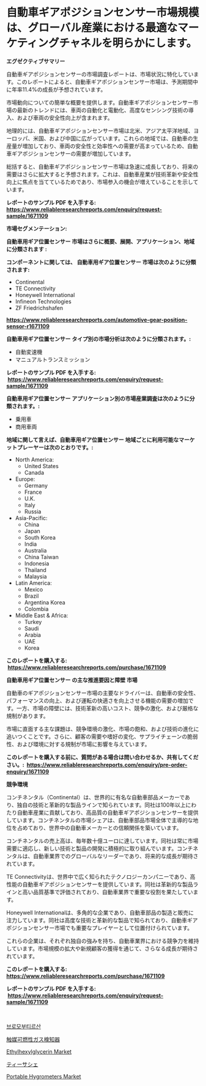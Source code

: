 <p><h1>自動車ギアポジションセンサー市場規模は、グローバル産業における最適なマーケティングチャネルを明らかにします。</h1></p><p><strong>エグゼクティブサマリー</strong></p>
<p><p>自動車ギアポジションセンサーの市場調査レポートは、市場状況に特化しています。このレポートによると、自動車ギアポジションセンサー市場は、予測期間中に年率11.4%の成長が予想されています。</p><p>市場動向についての簡単な概要を提供します。自動車ギアポジションセンサー市場の最新のトレンドには、車両の自動化と電動化、高度なセンシング技術の導入、および車両の安全性向上が含まれます。</p><p>地理的には、自動車ギアポジションセンサー市場は北米、アジア太平洋地域、ヨーロッパ、米国、および中国に広がっています。これらの地域では、自動車の生産量が増加しており、車両の安全性と効率性への需要が高まっているため、自動車ギアポジションセンサーの需要が増加しています。</p><p>総括すると、自動車ギアポジションセンサー市場は急速に成長しており、将来の需要はさらに拡大すると予想されます。これは、自動車産業が技術革新や安全性向上に焦点を当てているためであり、市場参入の機会が増えていることを示しています。</p></p>
<p><strong>レポートのサンプル PDF を入手する: <a href="https://www.reliableresearchreports.com/enquiry/request-sample/1671109">https://www.reliableresearchreports.com/enquiry/request-sample/1671109</a></strong></p>
<p><strong>市場セグメンテーション:</strong></p>
<p><strong> 自動車用ギア位置センサー 市場はさらに概要、展開、アプリケーション、地域に分類されます :</strong></p>
<p><strong>コンポーネントに関しては、 自動車用ギア位置センサー 市場は次のように分類されます: &nbsp;</strong></p>
<p><ul><li>Continental</li><li>TE Connectivity</li><li>Honeywell International</li><li>Infineon Technologies</li><li>ZF Friedrichshafen</li></ul></p>
<p><strong><a href="https://www.reliableresearchreports.com/automotive-gear-position-sensor-r1671109">https://www.reliableresearchreports.com/automotive-gear-position-sensor-r1671109</a></strong></p>
<p><strong> 自動車用ギア位置センサー タイプ別の市場分析は次のように分類されます。:</strong></p>
<p><ul><li>自動変速機</li><li>マニュアルトランスミッション</li></ul></p>
<p><strong>レポートのサンプル PDF を入手する: &nbsp;<a href="https://www.reliableresearchreports.com/enquiry/request-sample/1671109">https://www.reliableresearchreports.com/enquiry/request-sample/1671109</a></strong></p>
<p><strong> 自動車用ギア位置センサー アプリケーション別の市場産業調査は次のように分類されます。:</strong></p>
<p><ul><li>乗用車</li><li>商用車両</li></ul></p>
<p><strong>地域に関して言えば、自動車用ギア位置センサー 地域ごとに利用可能なマーケットプレーヤーは次のとおりです。:</strong></p>
<p><ul>
    <li>
        North America:
        <ul>
            <li>United States</li>
            <li>Canada</li>
        </ul>
    </li>
    <li>
        Europe:
        <ul>
            <li>Germany</li>
            <li>France</li>
            <li>U.K.</li>
            <li>Italy</li>
            <li>Russia</li>
        </ul>
    </li>
    <li>
        Asia-Pacific:
        <ul>
            <li>China</li>
            <li>Japan</li>
            <li>South Korea</li>
            <li>India</li>
            <li>Australia</li>
            <li>China Taiwan</li>
            <li>Indonesia</li>
            <li>Thailand</li>
            <li>Malaysia</li>
        </ul>
    </li>
    <li>
        Latin America:
        <ul>
            <li>Mexico</li>
            <li>Brazil</li>
            <li>Argentina Korea</li>
            <li>Colombia</li>
        </ul>
    </li>
    <li>
        Middle East & Africa:
        <ul>
            <li>Turkey</li>
            <li>Saudi</li>
            <li>Arabia</li>
            <li>UAE</li>
            <li>Korea</li>
        </ul>
    </li>
    </ul></p>
<p><strong>このレポートを購入する: &nbsp;<a href="https://www.reliableresearchreports.com/purchase/1671109">https://www.reliableresearchreports.com/purchase/1671109</a></strong></p>
<p><strong>自動車用ギア位置センサー の主な推進要因と障壁 市場</strong></p>
<p><p>自動車のギアポジションセンサー市場の主要なドライバーは、自動車の安全性、パフォーマンスの向上、および運転の快適さを向上させる機能の需要の増加です。一方、市場の障壁には、技術革新の高いコスト、競争の激化、および厳格な規制があります。</p><p>市場に直面する主な課題は、競争環境の激化、市場の飽和、および技術の進化に追いつくことです。さらに、顧客の需要や嗜好の変化、サプライチェーンの脆弱性、および環境に対する規制が市場に影響を与えています。</p></p>
<p><strong>このレポートを購入する前に、質問がある場合は問い合わせるか、共有してください。:&nbsp; <a href="https://www.reliableresearchreports.com/enquiry/pre-order-enquiry/1671109">https://www.reliableresearchreports.com/enquiry/pre-order-enquiry/1671109</a></strong></p>
<p><strong>競争環境</strong></p>
<p><p>コンチネンタル（Continental）は、世界的に有名な自動車部品メーカーであり、独自の技術と革新的な製品ラインで知られています。同社は100年以上にわたり自動車産業に貢献しており、高品質の自動車ギアポジションセンサーを提供しています。コンチネンタルの市場シェアは、自動車部品市場全体で主導的な地位を占めており、世界中の自動車メーカーとの信頼関係を築いています。</p><p>コンチネンタルの売上高は、毎年数十億ユーロに達しています。同社は常に市場需要に適応し、新しい技術と製品の開発に積極的に取り組んでいます。コンチネンタルは、自動車業界でのグローバルなリーダーであり、将来的な成長が期待されています。</p><p>TE Connectivityは、世界中で広く知られたテクノロジーカンパニーであり、高性能の自動車ギアポジションセンサーを提供しています。同社は革新的な製品ラインと高い品質基準で評価されており、自動車業界で重要な役割を果たしています。</p><p>Honeywell Internationalは、多角的な企業であり、自動車部品の製造と販売に注力しています。同社は高度な技術と革新的な製品で知られており、自動車ギアポジションセンサー市場でも重要なプレイヤーとして位置付けられています。</p><p>これらの企業は、それぞれ独自の強みを持ち、自動車業界における競争力を維持しています。市場規模の拡大や新規顧客の獲得を通じて、さらなる成長が期待されています。</p></p>
<p><strong>このレポートを購入する: &nbsp; <a href="https://www.reliableresearchreports.com/purchase/1671109">https://www.reliableresearchreports.com/purchase/1671109</a></strong></p>
<p><strong>レポートのサンプル PDF を入手する: &nbsp;<a href="https://www.reliableresearchreports.com/enquiry/request-sample/1671109">https://www.reliableresearchreports.com/enquiry/request-sample/1671109</a></strong><strong></strong></p>
<p>&nbsp;</p>
<p><p><a href="https://medium.com/@arthuralety6767836754/%EB%B8%8C%EB%A1%9C%EB%AA%A8%EB%B6%80%ED%8B%B0%EB%A5%B4%EC%82%B0-%EC%8B%9C%EC%9E%A5%EC%9D%80-%EC%8B%9C%EC%9E%A5-%EC%A0%90%EC%9C%A0%EC%9C%A8-%ED%81%AC%EA%B8%B0-%EB%B0%8F-2031%EB%85%84%EA%B9%8C%EC%A7%80%EC%9D%98-%EC%98%88%EC%83%81-%EC%98%88%EC%B8%A1%EC%97%90-%EC%B4%88%EC%A0%90%EC%9D%84-%EB%A7%9E%EC%B6%A5%EB%8B%88%EB%8B%A4-268400f69e45">브로모부티르산</a></p><p><a href="https://github.com/EstelWisozk1/Market-Research-Report-List-1/blob/main/970752826764.md">触媒可燃性ガス検知器</a></p><p><a href="https://www.linkedin.com/pulse/ethylhexylglycerin-market-research-report-provides-critical-qqsbe?trackingId=UzqLPIv3SKDU%2B0tNhkzIHQ%3D%3D">Ethylhexylglycerin Market</a></p><p><a href="https://medium.com/@nairn_boy/%E8%8C%B6%E8%A2%8B%E5%B8%82%E5%A0%B4%E3%81%AE%E5%8B%95%E5%90%91%E3%81%A8%E5%B8%82%E5%A0%B4%E5%88%86%E6%9E%90%E3%81%AF-2024%E5%B9%B4%E3%81%8B%E3%82%892031%E5%B9%B4%E3%81%BE%E3%81%A7%E3%81%AE%E4%BA%88%E6%B8%AC%E3%81%95%E3%82%8C%E3%81%A6%E3%81%84%E3%81%BE%E3%81%99-4693c2295162">ティーサシェ</a></p><p><a href="https://medium.com/@rogerkng88/portable-hygrometers-market-insight-market-trends-growth-forecasted-from-2024-to-2031-f8acc227ea5e">Portable Hygrometers Market</a></p></p>
